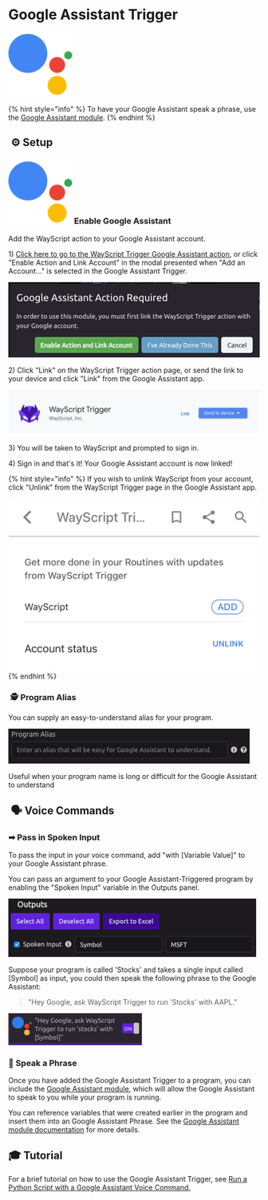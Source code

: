# Google Assistant Trigger

![Run your script using a Google Assistant voice command.](../../.gitbook/assets/google_assistant.png)

{% hint style="info" %}
To have your Google Assistant speak a phrase, use the [Google Assistant module](../modules/google-assistant.md).‌
{% endhint %}

## ​ ⚙ Setup <a id="setup"></a>

### ​![](../../.gitbook/assets/google_assistant.png) Enable Google Assistant <a id="enable-google-assistant"></a>

Add the WayScript action to your Google Assistant account. 

1\) [Click here to go to the WayScript Trigger Google Assistant action](https://assistant.google.com/u/0/services/a/uid/000000dfb9940d69?hl=en-US&source=docs), or click "Enable Action and Link Account" in the modal presented when "Add an Account..." is selected in the Google Assistant Trigger.

![Click &quot;Enable Action and Link Account&quot;](../../.gitbook/assets/screen-shot-2019-12-20-at-10.01.35-am.png)

2\) Click "Link" on the WayScript Trigger action page, or send the link to your device and click "Link" from the Google Assistant app.

![Click &quot;Link&quot; or &quot;Send to device&quot; and complete linking from your device](../../.gitbook/assets/screen-shot-2019-12-20-at-10.02.20-am.png)

3\) You will be taken to WayScript and prompted to sign in.

4\) Sign in and that's it! Your Google Assistant account is now linked!

{% hint style="info" %}
If you wish to unlink WayScript from your account, click "Unlink" from the WayScript Trigger page in the Google Assistant app.

![](../../.gitbook/assets/img_0889.jpeg) 
{% endhint %}

### ​ 🕵 Program Alias <a id="program-alias"></a>

You can supply an easy-to-understand alias for your program.

![](../../.gitbook/assets/screen-shot-2019-09-09-at-10.18.02-am.png)

Useful when your program name is long or difficult for the Google Assistant to understand‌

## ​ 🗣 Voice Commands <a id="voice-commands"></a>

### ​➡ Pass in Spoken Input <a id="pass-in-spoken-input"></a>

To pass the input in your voice command, add "with \[Variable Value\]" to your Google Assistant phrase.‌

You can pass an argument to your Google Assistant-Triggered program by enabling the "Spoken Input" variable in the Outputs panel.

![](../../.gitbook/assets/screen-shot-2019-09-09-at-10.22.05-am.png)

Suppose your program is called 'Stocks' and takes a single input called \[Symbol\] as input, you could then speak the following phrase to the Google Assistant:

> "Hey Google, ask WayScript Trigger to run 'Stocks' with AAPL."

![](../../.gitbook/assets/screen-shot-2019-09-09-at-10.24.21-am.png)

### ​💬 Speak a Phrase <a id="speak-a-phrase"></a>

Once you have added the Google Assistant Trigger to a program, you can include the [Google Assistant module](../modules/google-assistant.md), which will allow the Google Assistant to speak to you while your program is running.‌

You can reference variables that were created earlier in the program and insert them into an Google Assistant Phrase. See the [Google Assistant module documentation](../modules/google-assistant.md) for more details.‌

## 🎓 Tutorial

For a brief tutorial on how to use the Google Assistant Trigger, see [Run a Python Script with a Google Assistant Voice Command.](https://wayscript.com/blog_entry/44)

